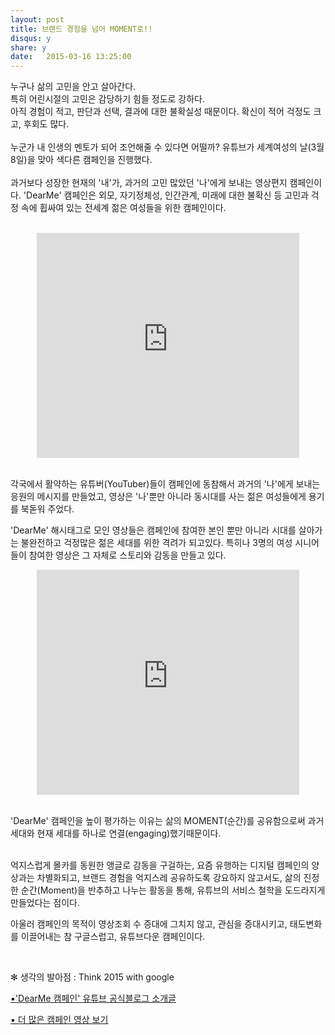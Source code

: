 ```yaml
---
layout: post
title: 브랜드 경험을 넘어 MOMENT로!!
disqus: y
share: y
date:   2015-03-16 13:25:00
---
```


누구나 삶의 고민을 안고 살아간다.</br>
특히 어린시절의 고민은 감당하기 힘들 정도로 강하다.</br>
아직 경험이 적고, 판단과 선택, 결과에 대한 불확실성 때문이다.
확신이 적어 걱정도 크고, 후회도 많다.</br>
</br>
누군가 내 인생의 멘토가 되어 조언해줄 수 있다면 어떨까? 유튜브가 세계여성의 날(3월 8일)을 맞아 색다른 캠페인을 진행했다. </br>
</br>
과거보다 성장한 현재의 '내'가, 과거의 고민 많았던 '나'에게 보내는 영상편지 캠페인이다. 'DearMe' 캠페인은 외모, 자기정체성, 인간관계, 미래에 대한 불확신 등 고민과 걱정 속에 휩싸여 있는 전세계 젊은 여성들을 위한 캠페인이다. </br>
</br>
<center>
<embed src="http://www.youtube.com/v/AbqT_ubkT0Y?version=3&amp;hl=ko_KR&amp;vq=hd720" type="application/x-shockwave-flash" width="420" height="360" ="always" allowfullscreen="true"></embed>
</center></br>


각국에서 활약하는 유튜버(YouTuber)들이 캠페인에 동참해서
과거의 '나'에게 보내는 응원의 메시지를 만들었고,
영상은 '나'뿐만 아니라 동시대를 사는 젊은 여성들에게 용기를 북돋워 주었다. 
</br>

'DearMe' 해시태그로 모인 영상들은 캠페인에 참여한 본인 뿐만 아니라 시대를 살아가는 불완전하고 걱정많은 젊은 세대를 위한 격려가 되고있다.
특히나 3명의 여성 시니어들이 참여한 영상은 그 자체로 스토리와 감동을 만들고 있다. 
</br>
<center>
<embed src="http://www.youtube.com/v/RoZigvpBiqg&list
 ?version=3&amp;hl=ko_KR&amp;vq=hd720" type="application/x-shockwave-flash" width="420" height="360" ="always" allowfullscreen="true"></embed>
</center></br>

'DearMe' 캠페인을 높이 평가하는 이유는 삶의 MOMENT(순간)를 공유함으로써 과거 세대와 현재 세대를 하나로 연결(engaging)했기때문이다. </br>

</br>
억지스럽게 몰카를 동원한 앵글로 감동을 구걸하는, 요즘 유행하는 디지털 캠페인의 양상과는 차별화되고, 브랜드 경험을 억지스레 공유하도록 강요하지 않고서도, 삶의 진정한 순간(Moment)을 반추하고 나누는 활동을 통해, 유튜브의 서비스 철학을 도드라지게 만들었다는 점이다.</br> 

아울러 캠페인의 목적이 영상조회 수 증대에 그치지 않고, 관심을 증대시키고, 태도변화를 이끌어내는 참 구글스럽고, 유튜브다운 캠페인이다.</br>

</br>

✻ 생각의 발아점 : Think 2015 with google </br>

[▪︎'DearMe 캠페인' 유튜브 공식블로그 소개글](http://bit.ly/1FnG6DY)

[▪︎ 더 많은 캠페인 영상 보기](http://bit.ly/19q3HbL) 

